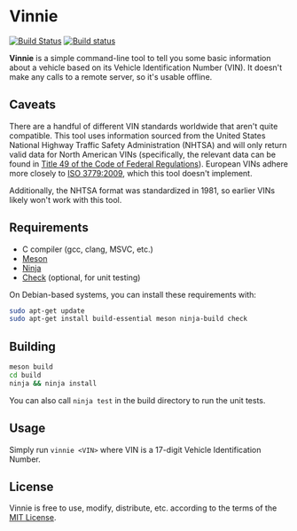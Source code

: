 # Vinnie

[![Build Status](https://travis-ci.org/clpo13/vinnie.svg?branch=master)](https://travis-ci.org/clpo13/vinnie)
[![Build status](https://ci.appveyor.com/api/projects/status/31tdtw83tgdwh2gy?svg=true)](https://ci.appveyor.com/project/clpo13/vinnie)

**Vinnie** is a simple command-line tool to tell you some basic information about a vehicle based on its Vehicle Identification Number (VIN). It doesn't make any calls to a remote server, so it's usable offline.

## Caveats

There are a handful of different VIN standards worldwide that aren't quite compatible. This tool uses information sourced from the United States National Highway Traffic Safety Administration (NHTSA) and will only return valid data for North American VINs (specifically, the relevant data can be found in [Title 49 of the Code of Federal Regulations](https://www.law.cornell.edu/cfr/text/49/part-565)). European VINs adhere more closely to [ISO 3779:2009](https://www.iso.org/standard/52200.html), which this tool doesn't implement.

Additionally, the NHTSA format was standardized in 1981, so earlier VINs likely won't work with this tool.

## Requirements

- C compiler (gcc, clang, MSVC, etc.)
- [Meson](http://mesonbuild.com/)
- [Ninja](https://ninja-build.org/)
- [Check](https://libcheck.github.io/check/) (optional, for unit testing)

On Debian-based systems, you can install these requirements with:

```bash
sudo apt-get update
sudo apt-get install build-essential meson ninja-build check
```

## Building

```bash
meson build
cd build
ninja && ninja install
```

You can also call `ninja test` in the build directory to run the unit tests.

## Usage

Simply run `vinnie <VIN>` where VIN is a 17-digit Vehicle Identification Number.

## License

Vinnie is free to use, modify, distribute, etc. according to the terms of the [MIT License](LICENSE).
